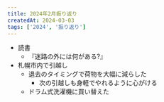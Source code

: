 ```yaml
---
title: 2024年2月振り返り
createdAt: 2024-03-03
tags: ['2024', '振り返り']
---
```


- 読書
  - 『迷路の外には何がある?』
- 札幌市内で引越し
  - 退去のタイミングで荷物を大幅に減らした
    - 次の引越しも身軽でやれるように心がける
  - ドラム式洗濯機に買い替えた
